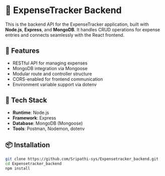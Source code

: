 # 🧾 ExpenseTracker Backend

This is the backend API for the ExpenseTracker application, built with **Node.js**, **Express**, and **MongoDB**. It handles CRUD operations for expense entries and connects seamlessly with the React frontend.

## 🚀 Features

- RESTful API for managing expenses
- MongoDB integration via Mongoose
- Modular route and controller structure
- CORS-enabled for frontend communication
- Environment variable support via dotenv

## 🧠 Tech Stack

- **Runtime**: Node.js
- **Framework**: Express
- **Database**: MongoDB (Mongoose)
- **Tools**: Postman, Nodemon, dotenv

## 📦 Installation

```bash
git clone https://github.com/Sripathi-sys/Expensetracker_backend.git
cd Expensetracker_backend
npm install

